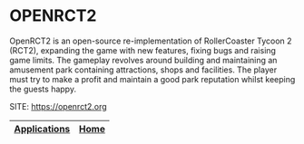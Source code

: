 # OPENRCT2

 OpenRCT2 is an open-source re-implementation of RollerCoaster Tycoon 2 (RCT2), expanding the game with new features, fixing bugs and raising game limits. The gameplay revolves around building and maintaining an amusement park containing attractions, shops and facilities. The player must try to make a profit and maintain a good park reputation whilst keeping the guests happy.

 SITE: https://openrct2.org

 | [Applications](https://portable-linux-apps.github.io/apps.html) | [Home](https://portable-linux-apps.github.io)
 | --- | --- |
